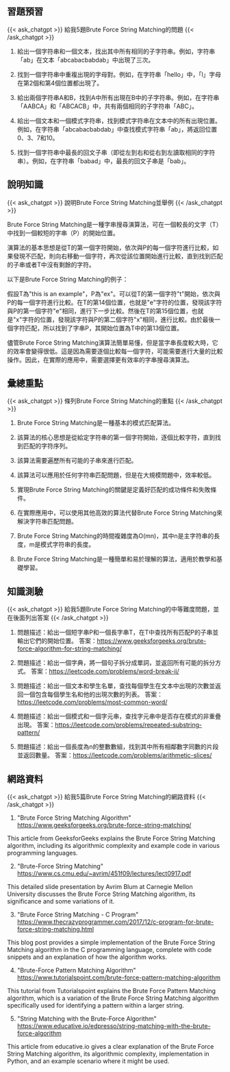 ## 習題預習
{{< ask_chatgpt >}}
給我5題Brute Force String Matching的問題
{{< /ask_chatgpt >}}



1. 給出一個字符串和一個文本，找出其中所有相同的子字符串。例如，字符串「ab」在文本「abcabacbabdab」中出現了三次。

2. 找到一個字符串中重複出現的字母對。例如，在字符串「hello」中，「l」字母在第2個和第4個位置都出現了。

3. 給出兩個字符串A和B，找到A中所有出現在B中的子字符串。例如，在字符串「AABCA」和「ABCACB」中，共有兩個相同的子字符串「ABC」。

4. 給出一個文本和一個模式字符串，找到模式字符串在文本中的所有出現位置。例如，在字符串「abcabacbabdab」中查找模式字符串「ab」，將返回位置0、3、7和10。

5. 找到一個字符串中最長的回文子串（即從左到右和從右到左讀取相同的字符串）。例如，在字符串「babad」中，最長的回文子串是「bab」。   

## 說明知識
{{< ask_chatgpt >}}
說明Brute Force String Matching並舉例
{{< /ask_chatgpt >}}



Brute Force String Matching是一種字串搜尋演算法，可在一個較長的文字（T）中找到一個較短的字串（P）的開始位置。

演算法的基本思想是從T的第一個字符開始，依次與P的每一個字符進行比較，如果發現不匹配，則向右移動一個字符，再次從該位置開始進行比較，直到找到匹配的子串或者T中沒有剩餘的字符。

以下是Brute Force String Matching的例子：

假設T為"this is an example"，P為"ex"。可以從T的第一個字符"t"開始，依次與P的每一個字符進行比較。在T的第14個位置，也就是"e"字符的位置，發現該字符與P的第一個字符"e"相同，進行下一步比較。然後在T的第15個位置，也就是"x"字符的位置，發現該字符與P的第二個字符"x"相同，進行比較。由於最後一個字符匹配，所以找到了字串P，其開始位置為T中的第13個位置。

儘管Brute Force String Matching演算法簡單易懂，但是當字串長度較大時，它的效率會變得很低。這是因為需要逐個比較每一個字符，可能需要進行大量的比較操作。因此，在實際的應用中，需要選擇更有效率的字串搜尋演算法。   

## 彙總重點
{{< ask_chatgpt >}}
條列Brute Force String Matching的重點
{{< /ask_chatgpt >}}



1. Brute Force String Matching是一種基本的模式匹配算法。 

2. 該算法的核心思想是從給定字符串的第一個字符開始，逐個比較字符，直到找到匹配的字符序列。 

3. 該算法需要遍歷所有可能的子串來進行匹配。 

4. 該算法可以應用於任何字符串匹配問題，但是在大規模問題中，效率較低。 

5. 實現Brute Force String Matching的關鍵是定義好匹配的成功條件和失敗條件。 

6. 在實際應用中，可以使用其他高效的算法代替Brute Force String Matching來解決字符串匹配問題。 

7. Brute Force String Matching的時間複雜度為O(mn)，其中n是主字符串的長度，m是模式字符串的長度。 

8. Brute Force String Matching是一種簡單和易於理解的算法，適用於教學和基礎學習。   

## 知識測驗
{{< ask_chatgpt >}}
給我5題Brute Force String Matching的中等難度問題，並在後面列出答案
{{< /ask_chatgpt >}}



1. 問題描述：給出一個短字串P和一個長字串T，在T中查找所有匹配P的子串並輸出它們的開始位置。 
答案：https://www.geeksforgeeks.org/brute-force-algorithm-for-string-matching/ 

2. 問題描述：給出一個字典，將一個句子拆分成單詞，並返回所有可能的拆分方式。 
答案：https://leetcode.com/problems/word-break-ii/ 

3. 問題描述：給出一個文本和學生名單，查找每個學生在文本中出現的次數並返回一個包含每個學生名和他的出現次數的列表。 
答案：https://leetcode.com/problems/most-common-word/ 

4. 問題描述：給出一個模式和一個字元串，查找字元串中是否存在模式的非重疊出現。 
答案：https://leetcode.com/problems/repeated-substring-pattern/ 

5. 問題描述：給出一個長度為n的整數數組，找到其中所有相鄰數字同數的片段並返回數量。 
答案：https://leetcode.com/problems/arithmetic-slices/   

## 網路資料
{{< ask_chatgpt >}}
給我5篇Brute Force String Matching的網路資料
{{< /ask_chatgpt >}}



1. "Brute Force String Matching Algorithm"
https://www.geeksforgeeks.org/brute-force-string-matching/

This article from GeeksforGeeks explains the Brute Force String Matching algorithm, including its algorithmic complexity and example code in various programming languages.

2. "Brute-Force String Matching"
https://www.cs.cmu.edu/~avrim/451f09/lectures/lect0917.pdf

This detailed slide presentation by Avrim Blum at Carnegie Mellon University discusses the Brute Force String Matching algorithm, its significance and some variations of it. 

3. "Brute Force String Matching - C Program"
https://www.thecrazyprogrammer.com/2017/12/c-program-for-brute-force-string-matching.html

This blog post provides a simple implementation of the Brute Force String Matching algorithm in the C programming language, complete with code snippets and an explanation of how the algorithm works.

4. "Brute-Force Pattern Matching Algorithm"
https://www.tutorialspoint.com/brute-force-pattern-matching-algorithm

This tutorial from Tutorialspoint explains the Brute Force Pattern Matching algorithm, which is a variation of the Brute Force String Matching algorithm specifically used for identifying a pattern within a larger string.

5. "String Matching with the Brute-Force Algorithm"
https://www.educative.io/edpresso/string-matching-with-the-brute-force-algorithm

This article from educative.io gives a clear explanation of the Brute Force String Matching algorithm, its algorithmic complexity, implementation in Python, and an example scenario where it might be used.   

